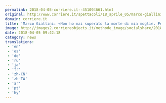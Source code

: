 ```yaml
---
permalink: 2018-04-05-corriere.it--451094661.html
original: http://www.corriere.it/spettacoli/18_aprile_05/marco-giallini-si-racconta-non-ho-mai-superato-morte-mia-moglie-f8fb8fc0-389d-11e8-88e7-5b815ecb2975.shtml
domain: corriere.it
title: 'Marco Giallini: «Non ho mai superato la morte di mia moglie. Per me era tutto»'
image: http://images2.corriereobjects.it/methode_image/socialshare/2018/04/05/60c18424-389f-11e8-88e7-5b815ecb2975.jpg
date: 2018-04-05 09:42:18
category: news
translations: 
 - 'en'
 - 'es'
 - 'de'
 - 'ru'
 - 'ja'
 - 'fr'
 - 'zh-CN'
 - 'zh-TW'
 - 'ar'
 - 'pt'
 - 'hy'
---
```


